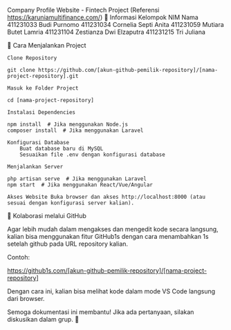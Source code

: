 Company Profile Website - Fintech Project (Referensi https://karuniamultifinance.com/)
📌 Informasi Kelompok
NIM 	Nama
411231033 	Budi Purnomo
411231034 	Cornelia Septi Anita
411231059 	Mutiara Butet Lamria
411231104 	Zestianza Dwi Elzaputra
411231215 	Tri Juliana

🚀 Cara Menjalankan Project

    Clone Repository

    git clone https://github.com/[akun-github-pemilik-repository]/[nama-project-repository].git

    Masuk ke Folder Project

    cd [nama-project-repository]

    Instalasi Dependencies

    npm install  # Jika menggunakan Node.js
    composer install  # Jika menggunakan Laravel

    Konfigurasi Database
        Buat database baru di MySQL
        Sesuaikan file .env dengan konfigurasi database

    Menjalankan Server

    php artisan serve  # Jika menggunakan Laravel
    npm start  # Jika menggunakan React/Vue/Angular

    Akses Website Buka browser dan akses http://localhost:8000 (atau sesuai dengan konfigurasi server kalian).

🔗 Kolaborasi melalui GitHub

Agar lebih mudah dalam mengakses dan mengedit kode secara langsung, kalian bisa menggunakan fitur GitHub1s dengan cara menambahkan 1s setelah github pada URL repository kalian.

Contoh:

https://github1s.com/[akun-github-pemilik-repository]/[nama-project-repository]

Dengan cara ini, kalian bisa melihat kode dalam mode VS Code langsung dari browser.

Semoga dokumentasi ini membantu! Jika ada pertanyaan, silakan diskusikan dalam grup. 🚀
